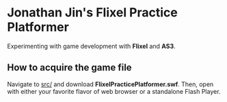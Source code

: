 Jonathan Jin's Flixel Practice Platformer
=========================================
Experimenting with game development with **Flixel** and **AS3**.

How to acquire the game file
----------------------------
Navigate to
[src/](https://github.com/jjin082693/FlixelPracticePlatformer/tree/master/src)
and download **FlixelPracticePlatformer.swf**. Then, open with either your
favorite flavor of web browser or a standalone Flash Player.
